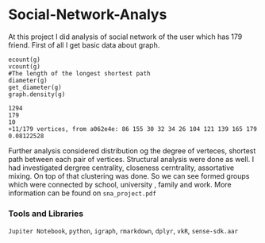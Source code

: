 # Social-Network-Analys

At this project I did analysis of social network of the user which has 179 friend. First of all I get basic data about graph.
```
ecount(g)
vcount(g)
#The length of the longest shortest path
diameter(g)
get_diameter(g)
graph.density(g)
```
```
1294
179
10
+11/179 vertices, from a062e4e: 86 155 30 32 34 26 104 121 139 165 179 
0.08122528 
```
Further analysis considered distribution og the degree of verteces, shortest path between each pair of vertices. Structural analysis were done as well. I had investigated dergree centrality, closeness cerntrality, assortative mixing. On top of that clustering was done. So we can see formed groups which were connected by school, university , family and work. More information can be found on `sna_project.pdf`

### Tools and Libraries

`Jupiter Notebook`, `python`,  `igraph`, `rmarkdown`, `dplyr`, `vkR`, `sense-sdk.aar`
